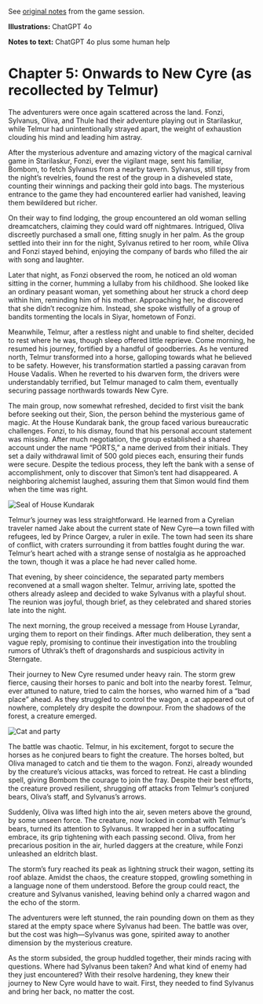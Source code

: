See [original notes](./chapter5-originalnotes.md) from the game session.

**Illustrations:** ChatGPT 4o

**Notes to text:** ChatGPT 4o plus some human help

# Chapter 5: Onwards to New Cyre (as recollected by Telmur)

The adventurers were once again scattered across the land. Fonzi, Sylvanus, Oliva, and Thule had their adventure playing out in Starilaskur, while Telmur had unintentionally strayed apart, the weight of exhaustion clouding his mind and leading him astray.

After the mysterious adventure and amazing victory of the magical carnival game in Starilaskur, Fonzi, ever the vigilant mage, sent his familiar, Bombom, to fetch Sylvanus from a nearby tavern. Sylvanus, still tipsy from the night’s revelries, found the rest of the group in a disheveled state, counting their winnings and packing their gold into bags. The mysterious entrance to the game they had encountered earlier had vanished, leaving them bewildered but richer.

On their way to find lodging, the group encountered an old woman selling dreamcatchers, claiming they could ward off nightmares. Intrigued, Oliva discreetly purchased a small one, fitting snugly in her palm. As the group settled into their inn for the night, Sylvanus retired to her room, while Oliva and Fonzi stayed behind, enjoying the company of bards who filled the air with song and laughter.

Later that night, as Fonzi observed the room, he noticed an old woman sitting in the corner, humming a lullaby from his childhood. She looked like an ordinary peasant woman, yet something about her struck a chord deep within him, reminding him of his mother. Approaching her, he discovered that she didn’t recognize him. Instead, she spoke wistfully of a group of bandits tormenting the locals in Siyar, hometown of Fonzi.

Meanwhile, Telmur, after a restless night and unable to find shelter, decided to rest where he was, though sleep offered little reprieve. Come morning, he resumed his journey, fortified by a handful of goodberries. As he ventured north, Telmur transformed into a horse, galloping towards what he believed to be safety. However, his transformation startled a passing caravan from House Vadalis. When he reverted to his dwarven form, the drivers were understandably terrified, but Telmur managed to calm them, eventually securing passage northwards towards New Cyre.

The main group, now somewhat refreshed, decided to first visit the bank before seeking out their, Sion, the person behind the mysterious game of magic. At the House Kundarak bank, the group faced various bureaucratic challenges. Fonzi, to his dismay, found that his personal account statement was missing. After much negotiation, the group established a shared account under the name “PORTS,” a name derived from their initials. They set a daily withdrawal limit of 500 gold pieces each, ensuring their funds were secure. Despite the tedious process, they left the bank with a sense of accomplishment, only to discover that Simon’s tent had disappeared. A neighboring alchemist laughed, assuring them that Simon would find them when the time was right.

![Seal of House Kundarak](../assets/chapter5-seal.png)

Telmur’s journey was less straightforward. He learned from a Cyrelian traveler named Jake about the current state of New Cyre—a town filled with refugees, led by Prince Oargev, a ruler in exile. The town had seen its share of conflict, with craters surrounding it from battles fought during the war. Telmur’s heart ached with a strange sense of nostalgia as he approached the town, though it was a place he had never called home.

That evening, by sheer coincidence, the separated party members reconvened at a small wagon shelter. Telmur, arriving late, spotted the others already asleep and decided to wake Sylvanus with a playful shout. The reunion was joyful, though brief, as they celebrated and shared stories late into the night.

The next morning, the group received a message from House Lyrandar, urging them to report on their findings. After much deliberation, they sent a vague reply, promising to continue their investigation into the troubling rumors of Uthrak’s theft of dragonshards and suspicious activity in Sterngate.

Their journey to New Cyre resumed under heavy rain. The storm grew fierce, causing their horses to panic and bolt into the nearby forest. Telmur, ever attuned to nature, tried to calm the horses, who warned him of a “bad place” ahead. As they struggled to control the wagon, a cat appeared out of nowhere, completely dry despite the downpour. From the shadows of the forest, a creature emerged.

![Cat and party](../assets/chapter5-cat-and-party.png)

The battle was chaotic. Telmur, in his excitement, forgot to secure the horses as he conjured bears to fight the creature. The horses bolted, but Oliva managed to catch and tie them to the wagon. Fonzi, already wounded by the creature’s vicious attacks, was forced to retreat. He cast a blinding spell, giving Bombom the courage to join the fray. Despite their best efforts, the creature proved resilient, shrugging off attacks from Telmur’s conjured bears, Oliva’s staff, and Sylvanus’s arrows.

Suddenly, Oliva was lifted high into the air, seven meters above the ground, by some unseen force. The creature, now locked in combat with Telmur’s bears, turned its attention to Sylvanus. It wrapped her in a suffocating embrace, its grip tightening with each passing second. Oliva, from her precarious position in the air, hurled daggers at the creature, while Fonzi unleashed an eldritch blast.

The storm’s fury reached its peak as lightning struck their wagon, setting its roof ablaze. Amidst the chaos, the creature stopped, growling something in a language none of them understood. Before the group could react, the creature and Sylvanus vanished, leaving behind only a charred wagon and the echo of the storm.

The adventurers were left stunned, the rain pounding down on them as they stared at the empty space where Sylvanus had been. The battle was over, but the cost was high—Sylvanus was gone, spirited away to another dimension by the mysterious creature.

As the storm subsided, the group huddled together, their minds racing with questions. Where had Sylvanus been taken? And what kind of enemy had they just encountered? With their resolve hardening, they knew their journey to New Cyre would have to wait. First, they needed to find Sylvanus and bring her back, no matter the cost.
